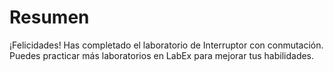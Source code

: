 # Resumen

¡Felicidades! Has completado el laboratorio de Interruptor con conmutación. Puedes practicar más laboratorios en LabEx para mejorar tus habilidades.
